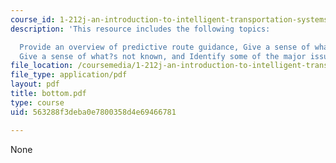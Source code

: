 ```yaml
---
course_id: 1-212j-an-introduction-to-intelligent-transportation-systems-spring-2005
description: 'This resource includes the following topics:

  Provide an overview of predictive route guidance, Give a sense of what?s known,
  Give a sense of what?s not known, and Identify some of the major issues.'
file_location: /coursemedia/1-212j-an-introduction-to-intelligent-transportation-systems-spring-2005/563288f3deba0e7800358d4e69466781_bottom.pdf
file_type: application/pdf
layout: pdf
title: bottom.pdf
type: course
uid: 563288f3deba0e7800358d4e69466781

---
```

None